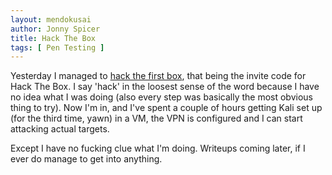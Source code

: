 ```yaml
---
layout: mendokusai
author: Jonny Spicer
title: Hack The Box
tags: [ Pen Testing ]
---
```

Yesterday I managed to [hack the first box](https://www.hackthebox.eu), that being the invite code for Hack The Box. I say 'hack' in the loosest sense of
the word because I have no idea what I was doing (also every step was basically the most obvious thing to try). Now I'm in, and I've spent a couple of hours
getting Kali set up (for the third time, yawn) in a VM, the VPN is configured and I can start attacking actual targets.

Except I have no fucking clue what I'm doing. Writeups coming later, if I ever do manage to get into anything.
